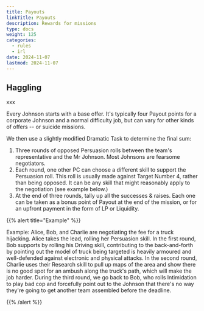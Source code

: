 ```yaml
---
title: Payouts
linkTitle: Payouts
description: Rewards for missions
type: docs
weight: 125
categories:
  - rules
  - irl
date: 2024-11-07
lastmod: 2024-11-07  
---
```


## Haggling

xxx

Every Johnson starts with a base offer. It's typically four Payout points for a corporate Johnson and a normal difficulty job, but can vary for other kinds of offers -- or suicide missions.

We then use a slightly modified Dramatic Task to determine the final sum:

1. Three rounds of opposed Persuasion rolls between the team's representative and the Mr Johnson. Most Johnsons are fearsome negotiators.
1. Each round, one other PC can choose a different skill to support the Persuasion roll. This roll is usually made against Target Number 4, rather than being opposed. It can be any skill that might reasonably apply to the negotiation (see example below.)
1. At the end of three rounds, tally up all the successes & raises. Each one can be taken as a bonus point of Payout at the end of the mission, or for an upfront payment in the form of LP or Liquidity.


{{% alert title="Example" %}}

Example: Alice, Bob, and Charlie are negotiating the fee for a truck hijacking. Alice takes the lead, rolling her Persuasion skill. In the first round, Bob supports by rolling his Driving skill, contributing to the back-and-forth by pointing out the model of truck being targeted is heavily armoured and well-defended against electronic and physical attacks. In the second round, Charlie uses their Research skill to pull up maps of the area and show there is no good spot for an ambush along the truck's path, which will make the job harder. During the third round, we go back to Bob, who rolls Intimidation to play bad cop and forcefully point out to the Johnson that there's no way they're going to get another team assembled before the deadline.

{{% /alert %}}